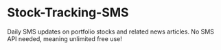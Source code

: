 # Stock-Tracking-SMS
Daily SMS updates on portfolio stocks and related news articles. No SMS API needed, meaning unlimited free use! 
